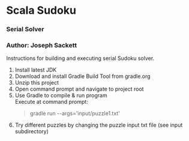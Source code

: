# Scala Sudoku
### Serial Solver
### Author: Joseph Sackett

Instructions for building and executing serial Sudoku solver.

1. Install latest JDK
2. Download and install Gradle Build Tool from gradle.org
3. Unzip this project
4. Open command prompt and navigate to project root
5. Use Gradle to compile & run program  
   Execute at command prompt:  
	> gradle run --args='input/puzzle1.txt'
6. Try different puzzles by changing the puzzle input txt file (see input subdirectory)
